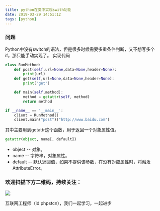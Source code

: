 ```yaml
---
title: python在类中实现swith功能
date: 2019-03-29 14:51:12
tags: [python]
---
```

### 问题
Python中没有switch的语法，但是很多时候需要多重条件判断，又不想写多个if，那只能手动实现了。
实现代码
```python
class RunMethod:
    def post(self,url=None,data=None,header=None):
        print(url)
    def get(self,url=None,data=None,header=None):
        print("get")

    def main(self,method):
        method = getattr(self, method)
        return method

if __name__ == '__main__':
    client = RunMethod()
    client.main("post")("http://www.baidu.com")
```
其中主要用到getattr这个函数，用于返回一个对象属性值。
```python
getattr(object, name[, default])
```
- object -- 对象。
- name -- 字符串，对象属性。
- default -- 默认返回值，如果不提供该参数，在没有对应属性时，将触发 AttributeError。


### 欢迎扫描下方二维码，持续关注：
![](https://user-gold-cdn.xitu.io/2019/3/17/1698b447d75fb9bb?w=258&h=258&f=jpeg&s=28010)

互联网工程师（id:phpstcn），我们一起学习，一起进步
